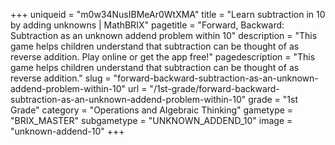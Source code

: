 +++
uniqueid = "m0w34NusIBMeAr0WtXMA"
title = "Learn subtraction in 10 by adding unknowns | MathBRIX"
pagetitle = "Forward, Backward: Subtraction as an unknown addend problem within 10"
description = "This game helps children understand that subtraction can be thought of as reverse addition. Play online or get the app free!"
pagedescription = "This game helps children understand that subtraction can be thought of as reverse addition."
slug = "forward-backward-subtraction-as-an-unknown-addend-problem-within-10"
url = "/1st-grade/forward-backward-subtraction-as-an-unknown-addend-problem-within-10"
grade = "1st Grade"
category = "Operations and Algebraic Thinking"
gametype = "BRIX_MASTER"
subgametype = "UNKNOWN_ADDEND_10"
image = "unknown-addend-10"
+++